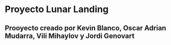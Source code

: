 # Proyecto Lunar Landing

## Prooyecto creado por Kevin Blanco, Oscar Adrian Mudarra, Vili Mihaylov y Jordi Genovart
